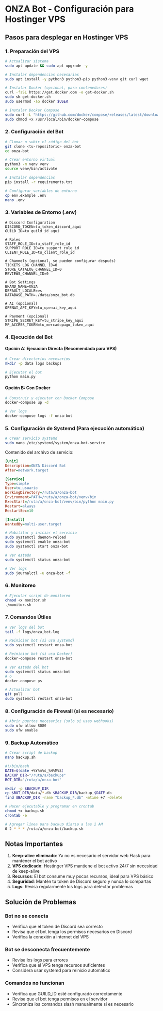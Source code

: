 # ONZA Bot - Configuración para Hostinger VPS

## Pasos para desplegar en Hostinger VPS

### 1. Preparación del VPS

```bash
# Actualizar sistema
sudo apt update && sudo apt upgrade -y

# Instalar dependencias necesarias
sudo apt install -y python3 python3-pip python3-venv git curl wget

# Instalar Docker (opcional, para contenedores)
curl -fsSL https://get.docker.com -o get-docker.sh
sudo sh get-docker.sh
sudo usermod -aG docker $USER

# Instalar Docker Compose
sudo curl -L "https://github.com/docker/compose/releases/latest/download/docker-compose-$(uname -s)-$(uname -m)" -o /usr/local/bin/docker-compose
sudo chmod +x /usr/local/bin/docker-compose
```

### 2. Configuración del Bot

```bash
# Clonar o subir el código del bot
git clone <tu-repositorio> onza-bot
cd onza-bot

# Crear entorno virtual
python3 -m venv venv
source venv/bin/activate

# Instalar dependencias
pip install -r requirements.txt

# Configurar variables de entorno
cp env.example .env
nano .env
```

### 3. Variables de Entorno (.env)

```env
# Discord Configuration
DISCORD_TOKEN=tu_token_discord_aqui
GUILD_ID=tu_guild_id_aqui

# Roles
STAFF_ROLE_ID=tu_staff_role_id
SUPPORT_ROLE_ID=tu_support_role_id
CLIENT_ROLE_ID=tu_client_role_id

# Channels (opcional, se pueden configurar después)
TICKETS_LOG_CHANNEL_ID=0
STORE_CATALOG_CHANNEL_ID=0
REVIEWS_CHANNEL_ID=0

# Bot Settings
BRAND_NAME=ONZA
DEFAULT_LOCALE=es
DATABASE_PATH=./data/onza_bot.db

# AI (opcional)
OPENAI_API_KEY=tu_openai_key_aqui

# Payment (opcional)
STRIPE_SECRET_KEY=tu_stripe_key_aqui
MP_ACCESS_TOKEN=tu_mercadopago_token_aqui
```

### 4. Ejecución del Bot

#### Opción A: Ejecución Directa (Recomendada para VPS)

```bash
# Crear directorios necesarios
mkdir -p data logs backups

# Ejecutar el bot
python main.py
```

#### Opción B: Con Docker

```bash
# Construir y ejecutar con Docker Compose
docker-compose up -d

# Ver logs
docker-compose logs -f onza-bot
```

### 5. Configuración de Systemd (Para ejecución automática)

```bash
# Crear servicio systemd
sudo nano /etc/systemd/system/onza-bot.service
```

Contenido del archivo de servicio:

```ini
[Unit]
Description=ONZA Discord Bot
After=network.target

[Service]
Type=simple
User=tu_usuario
WorkingDirectory=/ruta/a/onza-bot
Environment=PATH=/ruta/a/onza-bot/venv/bin
ExecStart=/ruta/a/onza-bot/venv/bin/python main.py
Restart=always
RestartSec=10

[Install]
WantedBy=multi-user.target
```

```bash
# Habilitar y iniciar el servicio
sudo systemctl daemon-reload
sudo systemctl enable onza-bot
sudo systemctl start onza-bot

# Ver estado
sudo systemctl status onza-bot

# Ver logs
sudo journalctl -u onza-bot -f
```

### 6. Monitoreo

```bash
# Ejecutar script de monitoreo
chmod +x monitor.sh
./monitor.sh
```

### 7. Comandos Útiles

```bash
# Ver logs del bot
tail -f logs/onza_bot.log

# Reiniciar bot (si usa systemd)
sudo systemctl restart onza-bot

# Reiniciar bot (si usa Docker)
docker-compose restart onza-bot

# Ver estado del bot
sudo systemctl status onza-bot
# o
docker-compose ps

# Actualizar bot
git pull
sudo systemctl restart onza-bot
```

### 8. Configuración de Firewall (si es necesario)

```bash
# Abrir puertos necesarios (solo si usas webhooks)
sudo ufw allow 8080
sudo ufw enable
```

### 9. Backup Automático

```bash
# Crear script de backup
nano backup.sh
```

```bash
#!/bin/bash
DATE=$(date +%Y%m%d_%H%M%S)
BACKUP_DIR="/ruta/a/backups"
BOT_DIR="/ruta/a/onza-bot"

mkdir -p $BACKUP_DIR
cp $BOT_DIR/data/*.db $BACKUP_DIR/backup_$DATE.db
find $BACKUP_DIR -name "backup_*.db" -mtime +7 -delete
```

```bash
# Hacer ejecutable y programar en crontab
chmod +x backup.sh
crontab -e

# Agregar línea para backup diario a las 2 AM
0 2 * * * /ruta/a/onza-bot/backup.sh
```

## Notas Importantes

1. **Keep-alive eliminado**: Ya no es necesario el servidor web Flask para mantener el bot activo
2. **VPS dedicado**: Hostinger VPS mantiene el bot activo 24/7 sin necesidad de keep-alive
3. **Recursos**: El bot consume muy pocos recursos, ideal para VPS básico
4. **Seguridad**: Mantén tu token de Discord seguro y nunca lo compartas
5. **Logs**: Revisa regularmente los logs para detectar problemas

## Solución de Problemas

### Bot no se conecta
- Verifica que el token de Discord sea correcto
- Revisa que el bot tenga los permisos necesarios en Discord
- Verifica la conexión a internet del VPS

### Bot se desconecta frecuentemente
- Revisa los logs para errores
- Verifica que el VPS tenga recursos suficientes
- Considera usar systemd para reinicio automático

### Comandos no funcionan
- Verifica que GUILD_ID esté configurado correctamente
- Revisa que el bot tenga permisos en el servidor
- Sincroniza los comandos slash manualmente si es necesario
